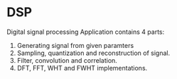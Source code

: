 # DSP
Digital signal processing
Application contains 4 parts:
1. Generating signal from given paramters
2. Sampling, quantization and reconstruction of signal.
3. Filter, convolution and correlation.
4. DFT, FFT, WHT and FWHT implementations.
